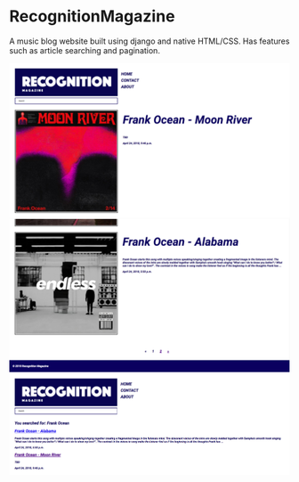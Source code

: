 # RecognitionMagazine

A music blog website built using django and native HTML/CSS. Has features such as article searching and pagination. 

![alt text](https://raw.githubusercontent.com/WinSomeLoseSome/RecognitionMagazineWebsite/master/img/img1.png)
![alt text](https://raw.githubusercontent.com/WinSomeLoseSome/RecognitionMagazineWebsite/master/img/img2.png)
![alt text](https://raw.githubusercontent.com/WinSomeLoseSome/RecognitionMagazineWebsite/master/img/img3.png)
